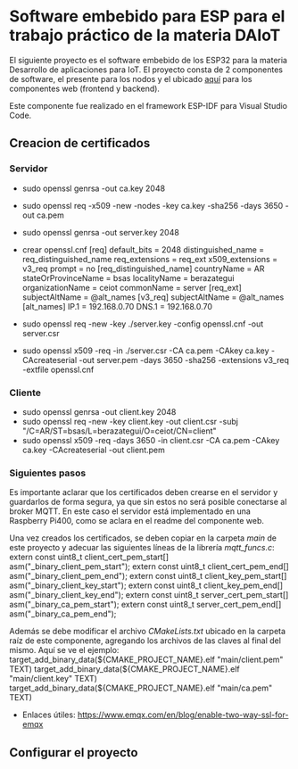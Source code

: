 # Software embebido para ESP para el trabajo práctico de la materia DAIoT

El siguiente proyecto es el software embebido de los ESP32 para la materia Desarrollo de aplicaciones para IoT. El proyecto consta de 2 componentes de software, el presente para los nodos y el ubicado [aquí](https://github.com/javifanelli/web-proyecto) para los componentes web (frontend y backend).

Este componente fue realizado en el framework ESP-IDF para Visual Studio Code.

## Creacion de certificados

### Servidor

* sudo openssl genrsa -out ca.key 2048
* sudo openssl req -x509 -new -nodes -key ca.key -sha256 -days 3650 -out ca.pem
* sudo openssl genrsa -out server.key 2048
* crear openssl.cnf
[req]
default_bits  = 2048
distinguished_name = req_distinguished_name
req_extensions = req_ext
x509_extensions = v3_req
prompt = no
[req_distinguished_name]
countryName = AR
stateOrProvinceName = bsas
localityName = berazategui
organizationName = ceiot
commonName = server
[req_ext]
subjectAltName = @alt_names
[v3_req]
subjectAltName = @alt_names
[alt_names]
IP.1 = 192.168.0.70
DNS.1 = 192.168.0.70

* sudo openssl req -new -key ./server.key -config openssl.cnf -out server.csr
* sudo openssl x509 -req -in ./server.csr -CA ca.pem -CAkey ca.key -CAcreateserial -out server.pem -days 3650 -sha256 -extensions v3_req -extfile openssl.cnf

### Cliente

* sudo openssl genrsa -out client.key 2048
* sudo openssl req -new -key client.key -out client.csr -subj "/C=AR/ST=bsas/L=berazategui/O=ceiot/CN=client"
* sudo openssl x509 -req -days 3650 -in client.csr -CA ca.pem -CAkey ca.key -CAcreateserial -out client.pem

### Siguientes pasos

Es importante aclarar que los certificados deben crearse en el servidor y guardarlos de forma segura, ya que sin estos no será posible conectarse al broker MQTT. En este caso el servidor está implementado en una Raspberry Pi400, como se aclara en el readme del componente web.

Una vez creados los certificados, se deben copiar en la carpeta *main* de este proyecto y adecuar las siguientes líneas de la librería *mqtt_funcs.c*:
extern const uint8_t client_cert_pem_start[] asm("_binary_client_pem_start");
extern const uint8_t client_cert_pem_end[] asm("_binary_client_pem_end");
extern const uint8_t client_key_pem_start[] asm("_binary_client_key_start");
extern const uint8_t client_key_pem_end[] asm("_binary_client_key_end");
extern const uint8_t server_cert_pem_start[] asm("_binary_ca_pem_start");
extern const uint8_t server_cert_pem_end[] asm("_binary_ca_pem_end");

Además se debe modificar el archivo *CMakeLists.txt* ubicado en la carpeta raíz de este componente, agregando los archivos de las claves al final del mismo. Aquí se ve el ejemplo:
target_add_binary_data(${CMAKE_PROJECT_NAME}.elf "main/client.pem" TEXT)
target_add_binary_data(${CMAKE_PROJECT_NAME}.elf "main/client.key" TEXT)
target_add_binary_data(${CMAKE_PROJECT_NAME}.elf "main/ca.pem" TEXT)

- Enlaces útiles: https://www.emqx.com/en/blog/enable-two-way-ssl-for-emqx

## Configurar el proyecto

